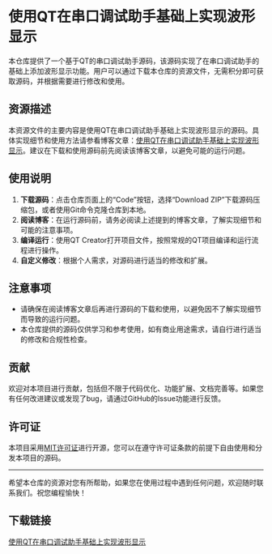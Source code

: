 # 使用QT在串口调试助手基础上实现波形显示

本仓库提供了一个基于QT的串口调试助手源码，该源码实现了在串口调试助手的基础上添加波形显示功能。用户可以通过下载本仓库的资源文件，无需积分即可获取源码，并根据需要进行修改和使用。

## 资源描述

本资源文件的主要内容是使用QT在串口调试助手基础上实现波形显示的源码。具体实现细节和使用方法请参看博客文章：[使用QT在串口调试助手基础上实现波形显示](https://blog.csdn.net/m0_51294753/article/details/129306887)。建议在下载和使用源码前先阅读该博客文章，以避免可能的运行问题。

## 使用说明

1. **下载源码**：点击仓库页面上的“Code”按钮，选择“Download ZIP”下载源码压缩包，或者使用Git命令克隆仓库到本地。
2. **阅读博客**：在运行源码前，请务必阅读上述提到的博客文章，了解实现细节和可能的注意事项。
3. **编译运行**：使用QT Creator打开项目文件，按照常规的QT项目编译和运行流程进行操作。
4. **自定义修改**：根据个人需求，对源码进行适当的修改和扩展。

## 注意事项

- 请确保在阅读博客文章后再进行源码的下载和使用，以避免因不了解实现细节而导致的运行问题。
- 本仓库提供的源码仅供学习和参考使用，如有商业用途需求，请自行进行适当的修改和合规性检查。

## 贡献

欢迎对本项目进行贡献，包括但不限于代码优化、功能扩展、文档完善等。如果您有任何改进建议或发现了bug，请通过GitHub的Issue功能进行反馈。

## 许可证

本项目采用[MIT许可证](LICENSE)进行开源，您可以在遵守许可证条款的前提下自由使用和分发本项目的源码。

---

希望本仓库的资源对您有所帮助，如果您在使用过程中遇到任何问题，欢迎随时联系我们。祝您编程愉快！

## 下载链接

[使用QT在串口调试助手基础上实现波形显示](https://pan.quark.cn/s/ceffb289a942)